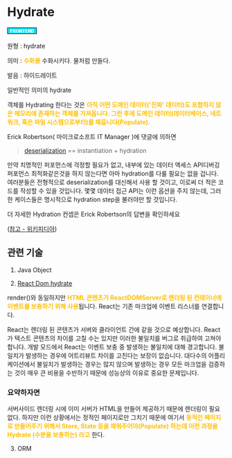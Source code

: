 # Hydrate
![Frontend](../2TAT1C/Label_Frontend.png)

원형 : hydrate

의미  : <span style="color:#FFBF00; font-weight:bold;">수화물</span> 수화시키다. 물처럼 만들다. 

발음 : 하이드레이트

일반적인 의미의 hydrate

객체를 Hydrating 한다는 것은  <span style="color:#FFBF00; font-weight:bold;">아직 어떤 도메인 데이터('진짜' 데이터)도 포함하지 않은 메모리에 존재하는 객체를 가져옵니다. 그런 후에 도메인 데이터(데이터베이스, 네트워크, 혹은 파일 시스템으로부터)를 채웁니다(Populate).</span>

Erick Robertson( 마이크로소프트 IT Manager )에 댓글에 의하면

> [deserialization](https://github.com/MoonSupport/DICTIONARY/blob/master/S/Serialize.md) == instantiation + hydration

만약 치명적인 퍼포먼스에 걱정할 필요가 없고, 내부에 있는 데이터 액세스 API디버깅 퍼포먼스 최적화같은것을 하지 않는다면 아마 hydration를 다룰 필요는 없을 겁니다.
여러분들은 전형적으로 deserialization를 대신해서 사용 할 것이고, 이로써 더 적은 코드를 작성할 수 있을 것입니다. 몇몇 데이터 접근 API는 이런 옵션을 주지 않는데, 그러한 케이스들은 명시적으로 hydration step을 불러야만 할 것입니다.

더 자세한 Hydration 컨셉은 Erick Robertson의 답변을 확인하세요

([참고 - 위키피디아](https://stackoverflow.com/questions/6991135/what-does-it-mean-to-hydrate-an-object))

## 관련 기술
1. Java Object

2. [React Dom hydrate](https://ko.reactjs.org/docs/react-dom.html#hydrate)

render()와 동일하지만 <span style="color:#FFBF00; font-weight:bold;">HTML 콘텐츠가 ReactDOMServer로 렌더링 된 컨테이너에 이벤트를 보충하기 위해 사용</span>됩니다. React는 기존 마크업에 이벤트 리스너를 연결합니다.

React는 렌더링 된 콘텐츠가 서버와 클라이언트 간에 같을 것으로 예상합니다. React가 텍스트 콘텐츠의 차이를 고칠 수는 있지만 이러한 불일치를 버그로 취급하여 고쳐야 합니다. 개발 모드에서 React는 이벤트 보충 중 발생하는 불일치에 대해 경고합니다. 불일치가 발생하는 경우에 어트리뷰트 차이를 고친다는 보장이 없습니다. 대다수의 어플리케이션에서 불일치가 발생하는 경우는 많지 않으며 발생하는 경우 모든 마크업을 검증하는 것이 매우 큰 비용을 수반하기 때문에 성능상의 이유로 중요한 문제입니다.

<h3>요약하자면</h3>
서버사이드 렌더링 시에 이미 서버가 HTML을 만들어 제공하기 때문에 렌더링이 필요없다. 하지만 이런 상황에서는 정적인 페이지로만 그치기 때문에 여기서 <span style="color:#FFBF00; font-weight:bold;">
동적인 페이지로 만들어주기 위해서 Store, State 등을 채워주어야(Populate) 하는데 이런 과정을 Hydrate (수분을 보충하는) 라고</span> 한다.

3. ORM